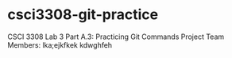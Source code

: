 # csci3308-git-practice
CSCI 3308 Lab 3 Part A.3: Practicing Git Commands
Project Team Members: lka;ejkfkek kdwghfeh